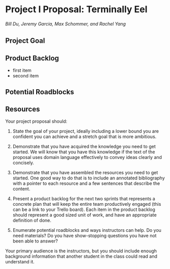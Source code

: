 
# Project I Proposal: Terminally Eel
###### Bill Du, Jeremy Garcia, Max Schommer, and Rachel Yang

## Project Goal

## Product Backlog
* first item
* second item

## Potential Roadblocks

## Resources


Your project proposal should:

1) State the goal of your project, ideally including a lower bound you are confident you can achieve and a stretch goal that is more ambitious.

2) Demonstrate that you have acquired the knowledge you need to get started.  We will know that you have this knowledge if the text of the proposal uses domain language effectively to convey ideas clearly and concisely.

3) Demonstrate that you have assembled the resources you need to get started.  One good way to do that is to include an annotated bibliography with a pointer to each resource and a few sentences that describe the content.

4) Present a product backlog for the next two sprints that represents a concrete plan that will keep the entire team productively engaged (this can be a link to your Trello board).  Each item in the product backlog should represent a good sized unit of work, and have an appropriate definition of done.

 5) Enumerate potential roadblocks and ways instructors can help.  Do you need materials?  Do you have show-stopping questions you have not been able to answer?

Your primary audience is the instructors, but you should include enough background information that another student in the class could read and understand it.
